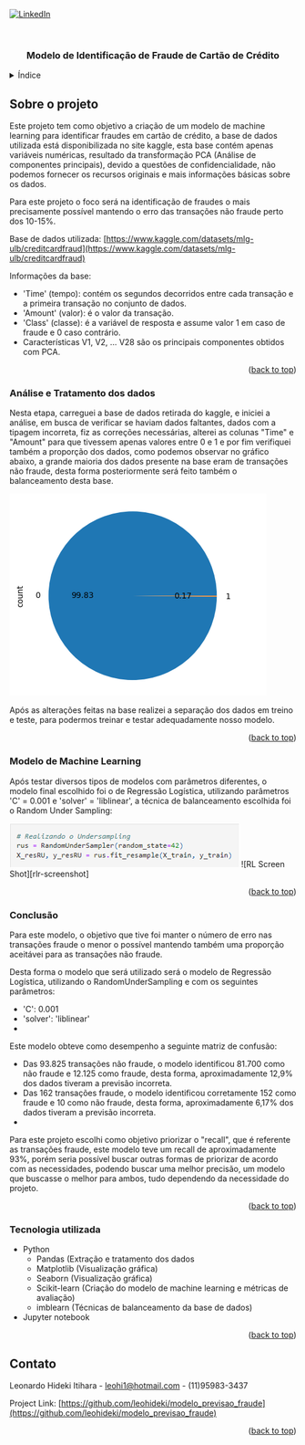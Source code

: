 <!-- Improved compatibility of back to top link: See: https://github.com/othneildrew/Best-README-Template/pull/73 -->
<a name="readme-top"></a>
<!--
*** Thanks for checking out the Best-README-Template. If you have a suggestion
*** that would make this better, please fork the repo and create a pull request
*** or simply open an issue with the tag "enhancement".
*** Don't forget to give the project a star!
*** Thanks again! Now go create something AMAZING! :D
-->


[![LinkedIn][linkedin-shield]][linkedin-url]



<!-- PROJECT LOGO -->
<br />
<div align="center">
<h3 align="center">Modelo de Identificação de Fraude de Cartão de Crédito</h3>
</div>



<!-- TABLE OF CONTENTS -->
<details>
  <summary>Índice</summary>
  <ol>
    <li>
      <a href="#about-the-project">Sobre o projeto</a>
      <ul>
        <li><a href="#etl">Análise e Tratamento dos dados</a></li>
      </ul>
      <ul>
        <li><a href="#ml">Modelo de Machine Learning</a></li>
      </ul>
      <ul>
        <li><a href="#conclusion">Conclusão</a></li>
      </ul>
      <ul>
        <li><a href="#built-with">Tecnologia utilizada</a></li>
      </ul>
    </li>
    <li><a href="#contact">Contato</a></li>
  </ol>
</details>



<!-- ABOUT THE PROJECT -->
## Sobre o projeto

Este projeto tem como objetivo a criação de um modelo de machine learning para identificar fraudes em cartão de crédito, a base de dados utilizada está disponibilizada no site kaggle, esta base contém apenas variáveis numéricas, resultado da transformação PCA (Análise de componentes principais), devido a questões de confidencialidade, não podemos fornecer os recursos originais e mais informações básicas sobre os dados.

Para este projeto o foco será na identificação de fraudes o mais precisamente possível mantendo o erro das transações não fraude perto dos 10-15%.

Base de dados utilizada: [https://www.kaggle.com/datasets/mlg-ulb/creditcardfraud](https://www.kaggle.com/datasets/mlg-ulb/creditcardfraud)

Informações da base:
* 'Time' (tempo): contém os segundos decorridos entre cada transação e a primeira transação no conjunto de dados.
* 'Amount' (valor): é o valor da transação.
* 'Class' (classe): é a variável de resposta e assume valor 1 em caso de fraude e 0 caso contrário.
* Características V1, V2, … V28 são os principais componentes obtidos com PCA.

<p align="right">(<a href="#readme-top">back to top</a>)</p>

<!-- ABOUT THE PROJECT -->
### Análise e Tratamento dos dados

Nesta etapa, carreguei a base de dados retirada do kaggle, e iniciei a análise, em busca de verificar se haviam dados faltantes, dados com a tipagem incorreta, fiz as correções necessárias, alterei as colunas "Time" e "Amount" para que tivessem apenas valores entre 0 e 1 e por fim verifiquei também a proporção dos dados, como podemos observar no gráfico abaixo, a grande maioria dos dados presente na base eram de transações não fraude, desta forma posteriormente será feito também o balanceamento desta base.

![Grafico Screen Shot][etl-screenshot]

Após as alterações feitas na base realizei a separação dos dados em treino e teste, para podermos treinar e testar adequadamente nosso modelo.

<p align="right">(<a href="#readme-top">back to top</a>)</p>

### Modelo de Machine Learning

Após testar diversos tipos de modelos com parâmetros diferentes, o modelo final escolhido foi o de Regressão Logística, utilizando parâmetros 'C' = 0.001 e 'solver' = 'liblinear', a técnica de balanceamento escolhida foi o Random Under Sampling:

![UnderSampling Screen Shot][under-screenshot]
![RL Screen Shot][rlr-screenshot]

<p align="right">(<a href="#readme-top">back to top</a>)</p>

### Conclusão

Para este modelo, o objetivo que tive foi manter o número de erro nas transações fraude o menor o possível mantendo também uma proporção aceitávei para as transações não fraude.

Desta forma o modelo que será utilizado será o modelo de Regressão Logística, utilizando o RandomUnderSampling e com os seguintes parâmetros:

* 'C': 0.001
* 'solver': 'liblinear'
* 
Este modelo obteve como desempenho a seguinte matriz de confusão:

* Das 93.825 transações não fraude, o modelo identificou 81.700 como não fraude e 12.125 como fraude, desta forma, aproximadamente 12,9% dos dados tiveram a previsão incorreta.
* Das 162 transações fraude, o modelo identificou corretamente 152 como fraude e 10 como não fraude, desta forma, aproximadamente 6,17% dos dados tiveram a previsão incorreta.
* 
Para este projeto escolhi como objetivo priorizar o "recall", que é referente as transações fraude, este modelo teve um recall de aproximadamente 93%, porém seria possível buscar outras formas de priorizar de acordo com as necessidades, podendo buscar uma melhor precisão, um modelo que buscasse o melhor para ambos, tudo dependendo da necessidade do projeto.

<p align="right">(<a href="#readme-top">back to top</a>)</p>

### Tecnologia utilizada 

* Python
  * Pandas (Extração e tratamento dos dados
  * Matplotlib (Visualização gráfica)
  * Seaborn (Visualização gráfica)
  * Scikit-learn (Criação do modelo de machine learning e métricas de avaliação)
  * imblearn (Técnicas de balanceamento da base de dados)
* Jupyter notebook

<p align="right">(<a href="#readme-top">back to top</a>)</p>


<!-- CONTACT -->
## Contato

Leonardo Hideki Itihara - leohi1@hotmail.com - (11)95983-3437

Project Link: [https://github.com/leohideki/modelo_previsao_fraude](https://github.com/leohideki/modelo_previsao_fraude)

<p align="right">(<a href="#readme-top">back to top</a>)</p>



<!-- MARKDOWN LINKS & IMAGES -->
<!-- https://www.markdownguide.org/basic-syntax/#reference-style-links -->
[linkedin-shield]: https://img.shields.io/badge/-LinkedIn-black.svg?style=for-the-badge&logo=linkedin&colorB=555
[linkedin-url]: https://linkedin.com/in/leonardo-itihara
[etl-screenshot]: static/images/screenshot.png
[rl-screenshot]: static/images/screenshot2.png
[under-screenshot]: static/images/screenshot3.png
